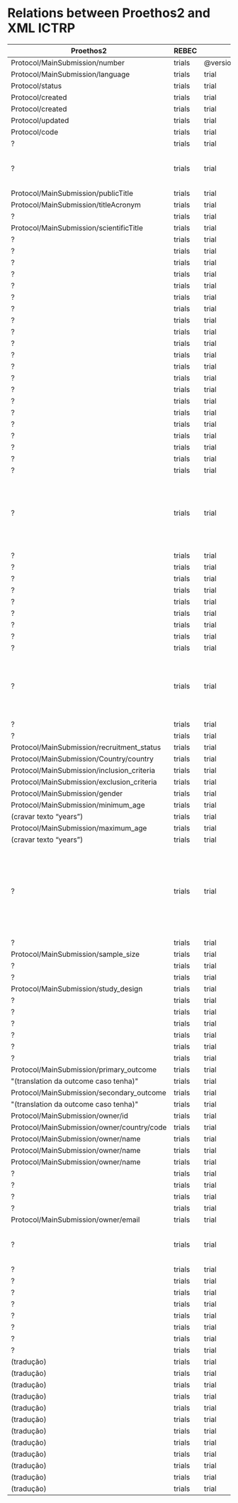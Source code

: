 Relations between Proethos2 and XML ICTRP
=========================================


| Proethos2                                  | REBEC         |          |                      |                              |                   |                     | Obs                                              |                                                   |
|--------------------------------------------|---------------|----------|----------------------|------------------------------|-------------------|---------------------|--------------------------------------------------|---------------------------------------------------|
| Protocol/MainSubmission/number             | trials        | @version |                      |                              |                   |                     |                                                  |                                                   |
| Protocol/MainSubmission/language           | trials        | trial    | @language            |                              |                   |                     |                                                  |                                                   |
| Protocol/status                            | trials        | trial    | @status              |                              |                   |                     |                                                  |                                                   |
| Protocol/created                           | trials        | trial    | @date_registration   |                              |                   |                     |                                                  |                                                   |
| Protocol/created                           | trials        | trial    | @created             |                              |                   |                     |                                                  |                                                   |
| Protocol/updated                           | trials        | trial    | @updated             |                              |                   |                     |                                                  |                                                   |
| Protocol/code                              | trials        | trial    | trial_identification | trial_id                     |                   |                     |                                                  |                                                   |
| ?                                          | trials        | trial    | trial_identification | utrn_number                  |                   |                     |                                                  |                                                   |
| ?                                          | trials        | trial    | trial_identification | reg_name                     |                   |                     | Creio que possa ser o prefixo da instituição     |                                                   |
| Protocol/MainSubmission/publicTitle        | trials        | trial    | trial_identification | public_title                 |                   |                     |                                                  |                                                   |
| Protocol/MainSubmission/titleAcronym       | trials        | trial    | trial_identification | acronym                      |                   |                     |                                                  |                                                   |
| ?                                          | trials        | trial    | trial_identification | acronym_expansion            |                   |                     |                                                  |                                                   |
| Protocol/MainSubmission/scientificTitle    | trials        | trial    | trial_identification | scientific_title             |                   |                     |                                                  |                                                   |
| ?                                          | trials        | trial    | trial_identification | scientific_acronym           |                   |                     |                                                  |                                                   |
| ?                                          | trials        | trial    | trial_identification | scientific_acronym_expansion |                   |                     |                                                  |                                                   |
| ?                                          | trials        | trial    | sponsors_and_support | primary_sponsor              | @country_code     |                     |                                                  |                                                   |
| ?                                          | trials        | trial    | sponsors_and_support | primary_sponsor              | @type             |                     |                                                  |                                                   |
| ?                                          | trials        | trial    | sponsors_and_support | primary_sponsor              | name              |                     |                                                  |                                                   |
| ?                                          | trials        | trial    | sponsors_and_support | primary_sponsor              | address           |                     |                                                  |                                                   |
| ?                                          | trials        | trial    | sponsors_and_support | primary_sponsor              | state             |                     |                                                  |                                                   |
| ?                                          | trials        | trial    | sponsors_and_support | primary_sponsor              | city              |                     |                                                  |                                                   |
| ?                                          | trials        | trial    | sponsors_and_support | secondary_sponsor            | @country_code     |                     |                                                  |                                                   |
| ?                                          | trials        | trial    | sponsors_and_support | secondary_sponsor            | @type             |                     |                                                  |                                                   |
| ?                                          | trials        | trial    | sponsors_and_support | secondary_sponsor            | name              |                     |                                                  |                                                   |
| ?                                          | trials        | trial    | sponsors_and_support | secondary_sponsor            | address           |                     |                                                  |                                                   |
| ?                                          | trials        | trial    | sponsors_and_support | secondary_sponsor            | state             |                     |                                                  |                                                   |
| ?                                          | trials        | trial    | sponsors_and_support | secondary_sponsor            | city              |                     |                                                  |                                                   |
| ?                                          | trials        | trial    | sponsors_and_support | source_support               | @country_code     |                     |                                                  |                                                   |
| ?                                          | trials        | trial    | sponsors_and_support | source_support               | @type             |                     |                                                  |                                                   |
| ?                                          | trials        | trial    | sponsors_and_support | source_support               | name              |                     |                                                  |                                                   |
| ?                                          | trials        | trial    | sponsors_and_support | source_support               | address           |                     |                                                  |                                                   |
| ?                                          | trials        | trial    | sponsors_and_support | source_support               | state             |                     |                                                  |                                                   |
| ?                                          | trials        | trial    | sponsors_and_support | source_support               | city              |                     |                                                  |                                                   |
| ?                                          | trials        | trial    | health_conditions    | hc_code                      | @vocabulary       |                     | Decs                                             |                                                   |
| ?                                          | trials        | trial    | health_conditions    | hc_code                      | @version          |                     | "Temos um campo full text para health conditions. Não sei como aplicar aqui"                       |
| ?                                          | trials        | trial    | health_conditions    | hc_code                      | @code             |                     |                                                  |                                                   |
| ?                                          | trials        | trial    | health_conditions    | hc_code                      | text              |                     |                                                  |                                                   |
| ?                                          | trials        | trial    | health_conditions    | hc_code                      | text_translation  |                     |                                                  |                                                   |
| ?                                          | trials        | trial    | health_conditions    | keyword                      | @vocabulary       |                     |                                                  |                                                   |
| ?                                          | trials        | trial    | health_conditions    | keyword                      | @version          |                     |                                                  |                                                   |
| ?                                          | trials        | trial    | health_conditions    | keyword                      | @code             |                     |                                                  |                                                   |
| ?                                          | trials        | trial    | health_conditions    | keyword                      | text              |                     |                                                  |                                                   |
| ?                                          | trials        | trial    | health_conditions    | keyword                      | text_translation  |                     |                                                  |                                                   |
| ?                                          | trials        | trial    | health_conditions    | freetext                     |                   |                     |                                                  |                                                   |
| ?                                          | trials        | trial    | interventions        | i_code                       | @value            |                     | "Temos um campo full text para interventions. Não sei como aplicar aqui"                       |
| ?                                          | trials        | trial    | interventions        | keyword                      |                   |                     |                                                  |                                                   |
| ?                                          | trials        | trial    | interventions        | freetext                     |                   |                     |                                                  |                                                   |
| Protocol/MainSubmission/recruitment_status | trials        | trial    | recruitment          | @status                      |                   |                     |                                                  |                                                   |
| Protocol/MainSubmission/Country/country    | trials        | trial    | recruitment          | recruitment_country          | @value            |                     |                                                  |                                                   |
| Protocol/MainSubmission/inclusion_criteria | trials        | trial    | recruitment          | inclusion_criteria           |                   |                     |                                                  |                                                   |
| Protocol/MainSubmission/exclusion_criteria | trials        | trial    | recruitment          | exclusion_criteria           |                   |                     |                                                  |                                                   |
| Protocol/MainSubmission/gender             | trials        | trial    | recruitment          | gender                       | @value            |                     |                                                  |                                                   |
| Protocol/MainSubmission/minimum_age        | trials        | trial    | recruitment          | agemin                       | @value            |                     |                                                  |                                                   |
| (cravar texto “years”)                     | trials        | trial    | recruitment          | agemin                       | @unit             |                     |                                                  |                                                   |
| Protocol/MainSubmission/maximum_age        | trials        | trial    | recruitment          | agemax                       | @value            |                     |                                                  |                                                   |
| (cravar texto “years”)                     | trials        | trial    | recruitment          | agemax                       | @unit             |                     |                                                  |                                                   |
| ?                                          | trials        | trial    | recruitment          | date_enrolment_actual        | @start            |                     | "Não sei como proceder neste e no próximo campo  pois no nosso sistema só temos a data de início" |
| ?                                          | trials        | trial    | recruitment          | date_enrolment_actual        | @end              |                     |                                                  |                                                   |
| Protocol/MainSubmission/sample_size        | trials        | trial    | recruitment          | target_size                  | @value            |                     |                                                  |                                                   |
| ?                                          | trials        | trial    | study                | @expanded_access_program     |                   |                     |                                                  |                                                   |
| ?                                          | trials        | trial    | study                | @number_of_arms              |                   |                     |                                                  |                                                   |
| Protocol/MainSubmission/study_design       | trials        | trial    | study                | study_design                 |                   |                     |                                                  |                                                   |
| ?                                          | trials        | trial    | study                | type                         | @value            |                     |                                                  |                                                   |
| ?                                          | trials        | trial    | study                | phase                        | @value            |                     |                                                  |                                                   |
| ?                                          | trials        | trial    | study                | purpose                      | @value            |                     |                                                  |                                                   |
| ?                                          | trials        | trial    | study                | intervention_assignment      | @value            |                     |                                                  |                                                   |
| ?                                          | trials        | trial    | study                | masking                      | @value            |                     |                                                  |                                                   |
| ?                                          | trials        | trial    | study                | allocation                   | @value            |                     |                                                  |                                                   |
| Protocol/MainSubmission/primary_outcome    | trials        | trial    | outcomes             | primary_outcome              | @value            |                     |                                                  |                                                   |
| "(translation da outcome  caso tenha)" | trials   | trial                | outcomes                     | primary_outcome   | outcome_translation |                                                  |                                                   |
| Protocol/MainSubmission/secondary_outcome  | trials        | trial    | outcomes             | secondary_outcome            | @value            |                     |                                                  |                                                   |
| "(translation da outcome  caso tenha)" | trials   | trial                | outcomes                     | secondary_outcome | outcome_translation |                                                  |                                                   |
| Protocol/MainSubmission/owner/id           | trials        | trial    | contacts             | person                       | @pid              |                     |                                                  |                                                   |
| Protocol/MainSubmission/owner/country/code | trials        | trial    | contacts             | person                       | @country_code     |                     |                                                  |                                                   |
| Protocol/MainSubmission/owner/name         | trials        | trial    | contacts             | person                       | firstname         |                     | Splitar field                                    |                                                   |
| Protocol/MainSubmission/owner/name         | trials        | trial    | contacts             | person                       | middlename        |                     |                                                  |                                                   |
| Protocol/MainSubmission/owner/name         | trials        | trial    | contacts             | person                       | lastname          |                     |                                                  |                                                   |
| ?                                          | trials        | trial    | contacts             | person                       | address           |                     |                                                  |                                                   |
| ?                                          | trials        | trial    | contacts             | person                       | city              |                     |                                                  |                                                   |
| ?                                          | trials        | trial    | contacts             | person                       | zip               |                     |                                                  |                                                   |
| ?                                          | trials        | trial    | contacts             | person                       | telephone         |                     |                                                  |                                                   |
| Protocol/MainSubmission/owner/email        | trials        | trial    | contacts             | person                       | email             |                     |                                                  |                                                   |
| ?                                          | trials        | trial    | contacts             | person                       | affiliation       | @country_code       | Imagino que sejam informações dos institutos     |                                                   |
| ?                                          | trials        | trial    | contacts             | person                       | affiliation       | @type               |                                                  |                                                   |
| ?                                          | trials        | trial    | contacts             | person                       | affiliation       | name                |                                                  |                                                   |
| ?                                          | trials        | trial    | contacts             | person                       | affiliation       | address             |                                                  |                                                   |
| ?                                          | trials        | trial    | contacts             | public_contact               | @person           |                     |                                                  |                                                   |
| ?                                          | trials        | trial    | contacts             | scientific_contact           | @person           |                     |                                                  |                                                   |
| ?                                          | trials        | trial    | contacts             | site_contact                 | @person           |                     |                                                  |                                                   |
| ?                                          | trials        | trial    | secondary_ids        | secondary_id                 |                   |                     |                                                  |                                                   |
| ?                                          | trials        | trial    | references           | link                         | @url              |                     |                                                  |                                                   |
| (tradução)                                 | trials        | trial    | translation          | @lang                        |                   |                     |                                                  |                                                   |
| (tradução)                                 | trials        | trial    | translation          | public_title                 |                   |                     |                                                  |                                                   |
| (tradução)                                 | trials        | trial    | translation          | acronym                      |                   |                     |                                                  |                                                   |
| (tradução)                                 | trials        | trial    | translation          | acronym_expansion            |                   |                     |                                                  |                                                   |
| (tradução)                                 | trials        | trial    | translation          | scientific_title             |                   |                     |                                                  |                                                   |
| (tradução)                                 | trials        | trial    | translation          | scientific_acronym           |                   |                     |                                                  |                                                   |
| (tradução)                                 | trials        | trial    | translation          | scientific_acronym_expansion |                   |                     |                                                  |                                                   |
| (tradução)                                 | trials        | trial    | translation          | hc_freetext                  |                   |                     |                                                  |                                                   |
| (tradução)                                 | trials        | trial    | translation          | i_freetext                   |                   |                     |                                                  |                                                   |
| (tradução)                                 | trials        | trial    | translation          | inclusion_criteria           |                   |                     |                                                  |                                                   |
| (tradução)                                 | trials        | trial    | translation          | exclusion_criteria           |                   |                     |                                                  |                                                   |
| (tradução)                                 | trials        | trial    | translation          | study_design                 |                   |                     |                                                  |                                                   |
